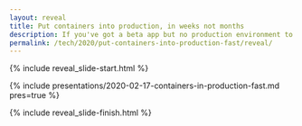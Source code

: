 ```yaml
---
layout: reveal
title: Put containers into production, in weeks not months
description: If you've got a beta app but no production environment to host it in, start small and iterate towards a full Cloud
permalink: /tech/2020/put-containers-into-production-fast/reveal/
---
```


{% include reveal_slide-start.html %}

{% include presentations/2020-02-17-containers-in-production-fast.md pres=true %}

{% include reveal_slide-finish.html %}
